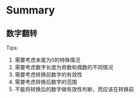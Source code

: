 # Summary

## 数字翻转

Tips:

1. 需要考虑末尾为0的特殊情况
2. 需要考虑数字长度为奇数和偶数的不同情况
3. 需要考虑转换前数字的有效性
4. 需要考虑转换后数字的范围
5. 不能将转换后的数字做有效性判断，而应该在转换前

